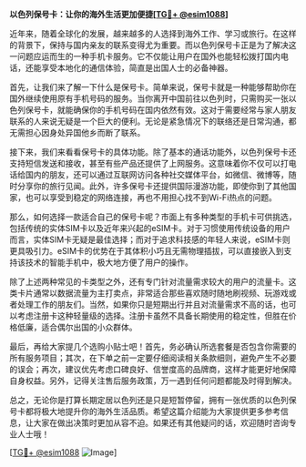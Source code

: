 **以色列保号卡：让你的海外生活更加便捷[[TG💪+ @esim1088](https://t.me/s/esim1088)]**

近年来，随着全球化的发展，越来越多的人选择到海外工作、学习或旅行。在这样的背景下，保持与国内亲友的联系变得尤为重要。而以色列保号卡正是为了解决这一问题应运而生的一种手机卡服务。它不仅能让用户在国外也能轻松拨打国内电话，还能享受本地化的通信体验，简直是出国人士的必备神器。

首先，让我们来了解一下什么是保号卡。简单来说，保号卡就是一种能够帮助你在国外继续使用原有手机号码的服务。当你离开中国前往以色列时，只需购买一张以色列保号卡，就能确保你的手机号码在国内依然有效。这对于需要经常与家人朋友联系的人来说无疑是一个巨大的便利。无论是紧急情况下的联络还是日常沟通，都无需担心因身处异国他乡而断了联系。

接下来，我们来看看保号卡的具体功能。除了基本的通话功能外，以色列保号卡还支持短信发送和接收，甚至有些产品还提供了上网服务。这意味着你不仅可以打电话给国内的朋友，还可以通过互联网访问各种社交媒体平台，如微信、微博等，随时分享你的旅行见闻。此外，许多保号卡还提供国际漫游功能，即使你到了其他国家，也可以享受到稳定的网络连接，再也不用担心找不到Wi-Fi热点的问题。

那么，如何选择一款适合自己的保号卡呢？市面上有多种类型的手机卡可供挑选，包括传统的实体SIM卡以及近年来兴起的eSIM卡。对于习惯使用传统设备的用户而言，实体SIM卡无疑是最佳选择；而对于追求科技感的年轻人来说，eSIM卡则更具吸引力。eSIM卡的优势在于其体积小巧且无需物理插拔，可以直接嵌入到支持该技术的智能手机中，极大地方便了用户的操作。

除了上述两种常见的卡类型之外，还有专门针对流量需求较大的用户的流量卡。这类卡片通常以数据流量为主打卖点，非常适合那些喜欢随时随地刷视频、玩游戏或者处理工作的朋友们。当然，如果你只是短期出行并且对流量需求不高的话，也可以考虑注册卡这种轻量级的选择。注册卡虽然不具备长期使用的稳定性，但胜在价格低廉，适合偶尔出国的小众群体。

最后，再给大家提几个选购小贴士吧！首先，务必确认所选套餐是否包含你需要的所有服务项目；其次，在下单之前一定要仔细阅读相关条款细则，避免产生不必要的误会；再次，建议优先考虑口碑良好、信誉度高的品牌商，这样才能更好地保障自身权益。另外，记得关注售后服务政策，万一遇到任何问题都能及时得到解决。

总之，无论你是打算长期定居以色列还是只是短暂停留，拥有一张优质的以色列保号卡都将极大地提升你的海外生活品质。希望这篇介绍能为大家提供更多参考信息，让大家在做出决策时更加从容不迫。如果还有其他疑问的话，欢迎随时咨询专业人士哦！

[[TG💪+ @esim1088](https://t.me/s/esim1088) ![Image](https://i.postimg.cc/4NQfJmqS/Snipaste-2025-05-13-00-14-12.png)]